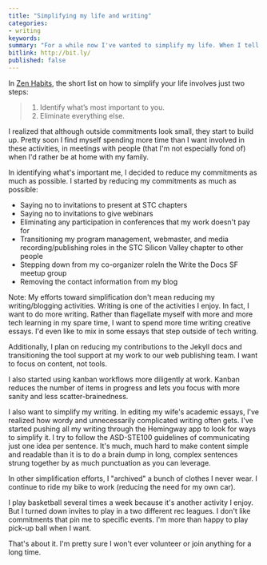 ```yaml
---
title: "Simplifying my life and writing"
categories:
- writing
keywords:
summary: "For a while now I've wanted to simplify my life. When I tell this to people, almost everyone can relate. Recently I started simplifying my commitments and obligations, and I've extended my efforts into my writing style as well. "
bitlink: http://bit.ly/
published: false
---
```


In [Zen Habits][zen], the short list on how to simplify your life involves just two steps:

> 	1.	Identify what’s most important to you.
> 	2.	Eliminate everything else.

I realized that although outside commitments look small, they start to build up. Pretty soon I find myself spending more time than I want involved in these activities, in meetings with people (that I'm not especially fond of) when I'd rather be at home with my family.

In identifying what's important me, I decided to reduce my commitments as much as possible. I started by reducing my commitments as much as possible:

* Saying no to invitations to present at STC chapters
* Saying no to invitations to give webinars
* Eliminating any participation in conferences that my work doesn't pay for
* Transitioning my program management, webmaster, and media recording/publishing roles in the STC Silicon Valley chapter to other people
* Stepping down from my co-organizer roleIn the Write the Docs SF meetup group
* Removing the contact information from my blog

Note: My efforts toward simplification don't mean reducing my writing/blogging activities. Writing is one of the activities I enjoy. In fact, I want to do more writing. Rather than flagellate myself with more and more tech learning in my spare time, I want to spend more time writing creative essays. I'd even like to mix in some essays that step outside of tech writing.

Additionally, I plan on reducing my contributions to the Jekyll docs and transitioning the tool support at my work to our web publishing team. I want to focus on content, not tools.

I also started using kanban workflows more diligently at work. Kanban reduces the number of items in progress and lets you focus with more sanity and less scatter-brainedness.

I also want to simplify my writing. In editing my wife's academic essays, I've realized how wordy and unnecessarily complicated writing often gets. I've started pushing all my writing through the Hemingway app to look for ways to simplify it. I try to follow the ASD-STE100 guidelines of communicating just one idea per sentence. It's much, much hard to make content simple and readable than it is to do a brain dump in long, complex sentences strung together by as much punctuation as you can leverage.

In other simplification efforts, I "archived" a bunch of clothes I never wear. I continue to ride my bike to work (reducing the need for my own car).

I play basketball several times a week because it's another activity I enjoy. But I turned down invites to play in a two different rec leagues. I don't like commitments that pin me to specific events. I'm more than happy to play pick-up ball when I want.

That's about it. I'm pretty sure I won't ever volunteer or join anything for a long time.


[zen]: https://zenhabits.net/simple-living-manifesto-72-ideas-to-simplify-your-life/
